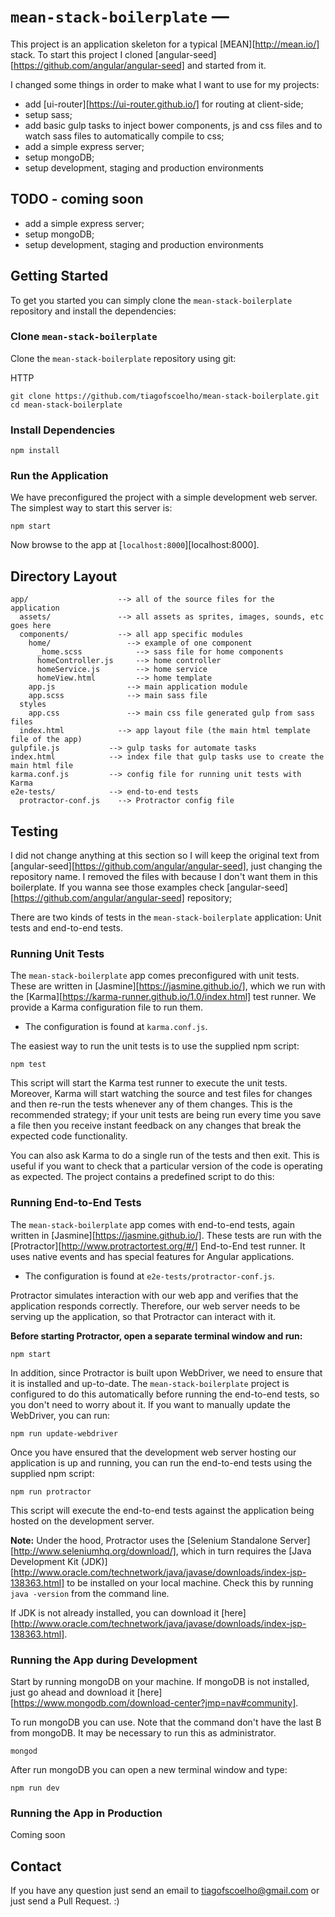 # `mean-stack-boilerplate` —

This project is an application skeleton for a typical [MEAN][http://mean.io/] stack.
To start this project I cloned [angular-seed][https://github.com/angular/angular-seed] and started from it.

I changed some things in order to make what I want to use for my projects:
* add [ui-router][https://ui-router.github.io/] for routing at client-side;
* setup sass;
* add basic gulp tasks to inject bower components, js and css files and to watch sass files to automatically compile to css;
* add a simple express server;
* setup mongoDB;
* setup development, staging and production environments

## TODO - coming soon
* add a simple express server;
* setup mongoDB;
* setup development, staging and production environments

## Getting Started

To get you started you can simply clone the `mean-stack-boilerplate` repository and install the dependencies:

### Clone `mean-stack-boilerplate`

Clone the `mean-stack-boilerplate` repository using git:

HTTP
```
git clone https://github.com/tiagofscoelho/mean-stack-boilerplate.git
cd mean-stack-boilerplate
```

### Install Dependencies

```
npm install
```

### Run the Application

We have preconfigured the project with a simple development web server. The simplest way to start
this server is:

```
npm start
```
Now browse to the app at [`localhost:8000`][localhost:8000].


## Directory Layout

```
app/                    --> all of the source files for the application
  assets/               --> all assets as sprites, images, sounds, etc goes here
  components/           --> all app specific modules
    home/                 --> example of one component
      _home.scss            --> sass file for home components
      homeController.js     --> home controller
      homeService.js        --> home service
      homeView.html         --> home template
    app.js                --> main application module
    app.scss              --> main sass file
  styles
    app.css               --> main css file generated gulp from sass files
  index.html            --> app layout file (the main html template file of the app)
gulpfile.js           --> gulp tasks for automate tasks
index.html            --> index file that gulp tasks use to create the main html file
karma.conf.js         --> config file for running unit tests with Karma
e2e-tests/            --> end-to-end tests
  protractor-conf.js    --> Protractor config file
```


## Testing

I did not change anything at this section so I will keep the original text from [angular-seed][https://github.com/angular/angular-seed],
just changing the repository name. I removed the files with because I don't want them in this boilerplate.
If you wanna see those examples check [angular-seed][https://github.com/angular/angular-seed] repository;

There are two kinds of tests in the `mean-stack-boilerplate` application: Unit tests and end-to-end tests.

### Running Unit Tests

The `mean-stack-boilerplate` app comes preconfigured with unit tests. These are written in [Jasmine][https://jasmine.github.io/],
which we run with the [Karma][https://karma-runner.github.io/1.0/index.html] test runner. We provide a Karma configuration file to run them.

* The configuration is found at `karma.conf.js`.

The easiest way to run the unit tests is to use the supplied npm script:

```
npm test
```

This script will start the Karma test runner to execute the unit tests. Moreover, Karma will start
watching the source and test files for changes and then re-run the tests whenever any of them
changes.
This is the recommended strategy; if your unit tests are being run every time you save a file then
you receive instant feedback on any changes that break the expected code functionality.

You can also ask Karma to do a single run of the tests and then exit. This is useful if you want to
check that a particular version of the code is operating as expected. The project contains a
predefined script to do this:


### Running End-to-End Tests

The `mean-stack-boilerplate` app comes with end-to-end tests, again written in [Jasmine][https://jasmine.github.io/]. These tests
are run with the [Protractor][http://www.protractortest.org/#/] End-to-End test runner. It uses native events and has
special features for Angular applications.

* The configuration is found at `e2e-tests/protractor-conf.js`.

Protractor simulates interaction with our web app and verifies that the application responds
correctly. Therefore, our web server needs to be serving up the application, so that Protractor can
interact with it.

**Before starting Protractor, open a separate terminal window and run:**

```
npm start
```

In addition, since Protractor is built upon WebDriver, we need to ensure that it is installed and
up-to-date. The `mean-stack-boilerplate` project is configured to do this automatically before running the
end-to-end tests, so you don't need to worry about it. If you want to manually update the WebDriver,
you can run:

```
npm run update-webdriver
```

Once you have ensured that the development web server hosting our application is up and running, you
can run the end-to-end tests using the supplied npm script:

```
npm run protractor
```

This script will execute the end-to-end tests against the application being hosted on the
development server.

**Note:**
Under the hood, Protractor uses the [Selenium Standalone Server][http://www.seleniumhq.org/download/], which in turn requires
the [Java Development Kit (JDK)][http://www.oracle.com/technetwork/java/javase/downloads/index-jsp-138363.html] to be installed on your local machine. Check this by running
`java -version` from the command line.

If JDK is not already installed, you can download it [here][http://www.oracle.com/technetwork/java/javase/downloads/index-jsp-138363.html].

### Running the App during Development

Start by running mongoDB on your machine. If mongoDB is not installed, just go ahead and download it [here][https://www.mongodb.com/download-center?jmp=nav#community].

To run mongoDB you can use. Note that the command don't have the last B from mongoDB. It may be necessary to run this as administrator.

```
mongod
```

After run mongoDB you can open a new terminal window and type:

```
npm run dev
```

### Running the App in Production
Coming soon


## Contact
If you have any question just send an email to tiagofscoelho@gmail.com or just send a Pull Request. :)
